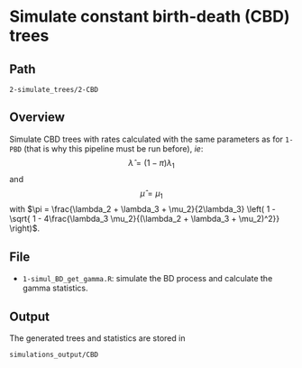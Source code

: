 # Simulate constant birth-death (CBD) trees
## Path
```
2-simulate_trees/2-CBD
```

## Overview
Simulate CBD trees with rates calculated with the same parameters as for `1-PBD` (that is why this pipeline must be run before), _ie_:
$$ \hat\lambda = (1-\pi) \lambda_1$$
and 
$$ \hat\mu = \mu_1$$
with 
$\pi = \frac{\lambda_2 + \lambda_3 + \mu_2}{2\lambda_3} \left(  1 - \sqrt{ 1 - 4\frac{\lambda_3 \mu_2}{(\lambda_2 + \lambda_3 + \mu_2)^2}}  \right)$. 

## File 
* `1-simul_BD_get_gamma.R`: simulate the BD process and calculate the gamma statistics.

## Output 
The generated trees and statistics are stored in 
```
simulations_output/CBD
```